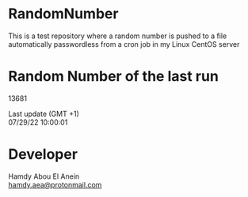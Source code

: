 # RandomNumber    
This is a test repository where a random number is pushed to a file automatically passwordless from a cron job in my Linux CentOS server    
# Random Number of the last run   
13681
      
Last update (GMT +1)    
07/29/22 10:00:01
# Developer    
Hamdy Abou El Anein   
hamdy.aea@protonmail.com
